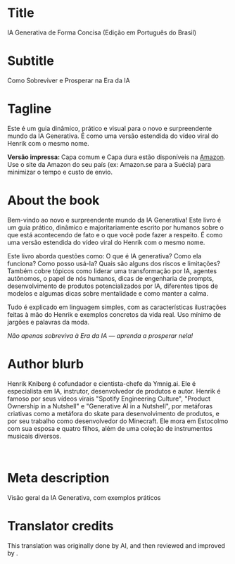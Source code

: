 # Title

IA Generativa de Forma Concisa (Edição em Português do Brasil)

# Subtitle

Como Sobreviver e Prosperar na Era da IA

# Tagline

<p>Este é um guia dinâmico, prático e visual para o novo e surpreendente mundo da IA Generativa. É como uma versão estendida do vídeo viral do Henrik com o mesmo nome.</p><p> </p><p><strong>Versão impressa: </strong>Capa comum e Capa dura estão disponíveis na <a href="https://www.amazon.com/Generative-AI-Nutshell-Survive-Thrive/dp/B0DTK6ZVWX" target="_blank">Amazon</a>. Use o site da Amazon do seu país (ex: Amazon.se para a Suécia) para minimizar o tempo e custo de envio.</p>

# About the book

<p>Bem-vindo ao novo e surpreendente mundo da IA Generativa! Este livro é um guia prático, dinâmico e majoritariamente escrito por humanos sobre o que está acontecendo de fato e o que você pode fazer a respeito. É como uma versão estendida do vídeo viral do Henrik com o mesmo nome.</p><p> </p><p>Este livro aborda questões como: O que é IA generativa? Como ela funciona? Como posso usá-la? Quais são alguns dos riscos e limitações? Também cobre tópicos como liderar uma transformação por IA, agentes autônomos, o papel de nós humanos, dicas de engenharia de prompts, desenvolvimento de produtos potencializados por IA, diferentes tipos de modelos e algumas dicas sobre mentalidade e como manter a calma.</p><p> </p><p>Tudo é explicado em linguagem simples, com as características ilustrações feitas à mão do Henrik e exemplos concretos da vida real. Uso mínimo de jargões e palavras da moda.</p><p> </p><p><em>Não apenas sobreviva à Era da IA — aprenda a prosperar nela!</em></p>

# Author blurb

<p>Henrik Kniberg é cofundador e cientista-chefe da Ymnig.ai. Ele é especialista em IA, instrutor, desenvolvedor de produtos e autor. Henrik é famoso por seus vídeos virais "Spotify Engineering Culture", "Product Ownership in a Nutshell" e "Generative AI in a Nutshell", por metáforas criativas como a metáfora do skate para desenvolvimento de produtos, e por seu trabalho como desenvolvedor do Minecraft. Ele mora em Estocolmo com sua esposa e quatro filhos, além de uma coleção de instrumentos musicais diversos.</p><p><br></p>

# Meta description

Visão geral da IA Generativa, com exemplos práticos

# Translator credits

This translation was originally done by AI, and then reviewed and improved by <insert your name here>.
